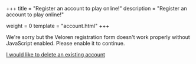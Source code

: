+++
title = "Register an account to play online!"
description = "Register an account to play online!"

weight = 0
template = "account.html"
+++

<div class="account">
    <div class="center">
        <noscript>
            <div class="alertbox error no-js">
                <span class="alerttext">
                    We're sorry but the Veloren registration form doesn't work properly without JavaScript enabled.
                    Please enable it to continue.
                </span>
            </div>
            <style type="text/css">
                .login { display: none }
            </style>
        </noscript>
        <form class="login">
            <div class="container">
                <div id="alertbox" class="alertbox hidden">
                    <span class="closebtn" onclick="window.closeAlert();">&times;</span>
                    <span id="alerttext" class="alerttext" >.</span>
                </div>
                <h4>Enter account details</h4>
                <input id="username" type="text" name="username" placeholder="Username">
                <input id="password" type="password" name="password" placeholder="Password">
                <input id="password_repeat" type="password" placeholder="Repeat Password">
                <p>Please note, we <strong>cannot</strong> reset your account if you forget your password.
                Make sure it's <a href="https://www.xkcd.com/936/" target="_blank">secure</a> and write it down.</p>
                <button type='button' onclick="window.postToBackendNewAccount();">I acknowledge and want to register</button>
            </div>
        </form>
        <p><a href="/account-delete">I would like to delete an existing account</a></p>
    </div>
</div>
